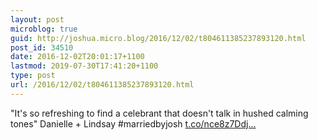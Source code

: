 ```yaml
---
layout: post
microblog: true
guid: http://joshua.micro.blog/2016/12/02/t804611385237893120.html
post_id: 34510
date: 2016-12-02T20:01:17+1100
lastmod: 2019-07-30T17:41:20+1100
type: post
url: /2016/12/02/t804611385237893120.html
---
```

"It's so refreshing to find a celebrant that doesn't talk in hushed calming tones" Danielle + Lindsay #marriedbyjosh [t.co/nce8z7Ddj...](https://t.co/nce8z7DdjJ)
